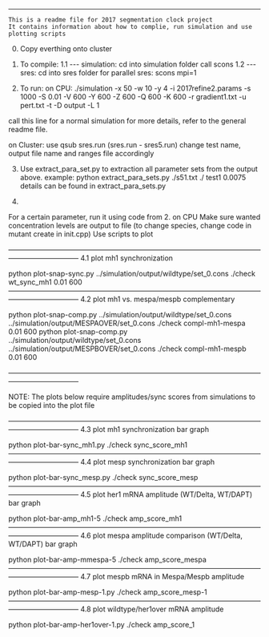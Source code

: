 
********************
    This is a readme file for 2017 segmentation clock project
    It contains information about how to complie, run simulation and use plotting scripts

0. Copy everthing onto cluster

1. To compile:
1.1
--- simulation:
cd into simulation folder
call scons
1.2
--- sres:
cd into sres folder
for parallel sres: scons mpi=1


2. To run:
on CPU:
./simulation -x 50 -w 10 -y 4 -i 2017refine2.params -s 1000 -S 0.01 -V 600 -Y 600 -Z 600 -Q 600 -K 600 -r gradient1.txt -u pert.txt -t -D output -L 1

call this line for a normal simulation
for more details, refer to the general readme file.



on Cluster:
use qsub sres.run (sres.run - sres5.run)
change test name, output file name and ranges file accordingly



3. Use extract_para_set.py to extraction all parameter sets from the output above.
example:
python extract_para_sets.py ./s51.txt ./ test1 0.0075
details can be found in extract_para_sets.py

4. 
For a certain parameter, run it using code from 2. on CPU
Make sure wanted concentration levels are output to file (to change species, change code in mutant create in init.cpp)
Use scripts to plot


——————————————————————————————————————————————
4.1
plot mh1 synchronization 

python plot-snap-sync.py ../simulation/output/wildtype/set_0.cons ./check wt_sync_mh1 0.01 600
——————————————————————————————————————————————
4.2
plot mh1 vs. mespa/mespb complementary

python plot-snap-comp.py ../simulation/output/wildtype/set_0.cons ../simulation/output/MESPAOVER/set_0.cons ./check compl-mh1-mespa 0.01 600
python plot-snap-comp.py ../simulation/output/wildtype/set_0.cons ../simulation/output/MESPBOVER/set_0.cons ./check compl-mh1-mespb 0.01 600


——————————————————————————————————————————————

NOTE:
The plots below require amplitudes/sync scores from simulations to be copied into the plot file

——————————————————————————————————————————————
4.3
plot mh1 synchronization bar graph

python plot-bar-sync_mh1.py ./check sync_score_mh1
——————————————————————————————————————————————
4.4
plot mesp synchronization bar graph

python plot-bar-sync_mesp.py ./check sync_score_mesp
——————————————————————————————————————————————
4.5
plot her1 mRNA amplitude (WT/Delta, WT/DAPT) bar graph

python plot-bar-amp_mh1-5 ./check amp_score_mh1
——————————————————————————————————————————————
4.6
plot mespa amplitude comparison (WT/Delta, WT/DAPT) bar graph

python plot-bar-amp-mmespa-5 ./check amp_score_mespa
——————————————————————————————————————————————
4.7
plot mespb mRNA in Mespa/Mespb amplitude

python plot-bar-amp-mesp-1.py ./check amp_score_mesp-1
——————————————————————————————————————————————
4.8
plot wildtype/her1over mRNA amplitude

python plot-bar-amp-her1over-1.py ./check amp_score_1
